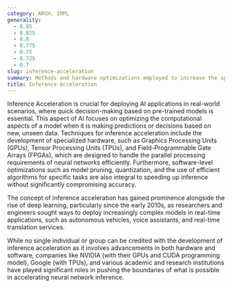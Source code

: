 ```yaml
---
category: ARCH, IMPL
generality:
  - 0.85
  - 0.825
  - 0.8
  - 0.775
  - 0.75
  - 0.725
  - 0.7
slug: inference-acceleration
summary: Methods and hardware optimizations employed to increase the speed and efficiency of the inference process in machine learning models, particularly neural networks.
title: Inference Acceleration
---
```


Inference Acceleration is crucial for deploying AI applications in real-world scenarios, where quick decision-making based on pre-trained models is essential. This aspect of AI focuses on optimizing the computational aspects of a model when it is making predictions or decisions based on new, unseen data. Techniques for inference acceleration include the development of specialized hardware, such as Graphics Processing Units (GPUs), Tensor Processing Units (TPUs), and Field-Programmable Gate Arrays (FPGAs), which are designed to handle the parallel processing requirements of neural networks efficiently. Furthermore, software-level optimizations such as model pruning, quantization, and the use of efficient algorithms for specific tasks are also integral to speeding up inference without significantly compromising accuracy.

The concept of inference acceleration has gained prominence alongside the rise of deep learning, particularly since the early 2010s, as researchers and engineers sought ways to deploy increasingly complex models in real-time applications, such as autonomous vehicles, voice assistants, and real-time translation services.

While no single individual or group can be credited with the development of inference acceleration as it involves advancements in both hardware and software, companies like NVIDIA (with their GPUs and CUDA programming model), Google (with TPUs), and various academic and research institutions have played significant roles in pushing the boundaries of what is possible in accelerating neural network inference.
